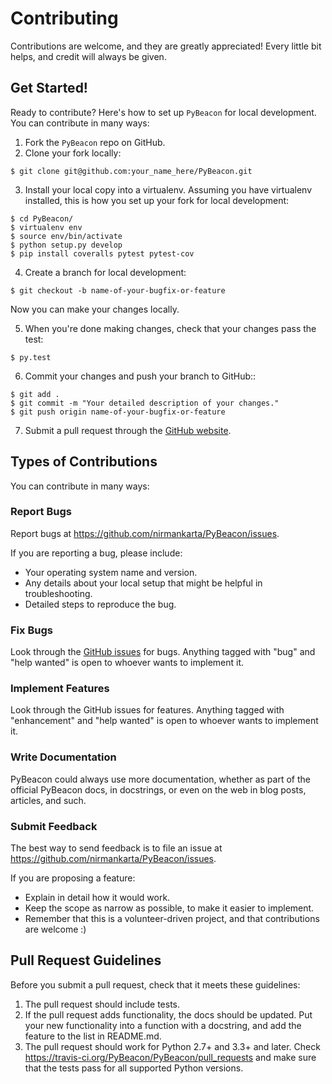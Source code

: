 # Contributing

Contributions are welcome, and they are greatly appreciated! Every
little bit helps, and credit will always be given.

## Get Started!

Ready to contribute? Here's how to set up `PyBeacon` for local development.
You can contribute in many ways:

1. Fork the `PyBeacon` repo on GitHub.
2. Clone your fork locally:

  ```shell
  $ git clone git@github.com:your_name_here/PyBeacon.git
  ```

3. Install your local copy into a virtualenv. Assuming you have virtualenv installed, this is how you set up your fork for local development:

  ```shell
  $ cd PyBeacon/
  $ virtualenv env
  $ source env/bin/activate
  $ python setup.py develop
  $ pip install coveralls pytest pytest-cov
  ```

4. Create a branch for local development:

  ```shell
  $ git checkout -b name-of-your-bugfix-or-feature
  ```
   Now you can make your changes locally.

5. When you're done making changes, check that your changes pass the test:

  ```shell
  $ py.test
  ```

6. Commit your changes and push your branch to GitHub::

  ```shell
  $ git add .
  $ git commit -m "Your detailed description of your changes."
  $ git push origin name-of-your-bugfix-or-feature
  ```

7. Submit a pull request through the [GitHub website](https://github.com/nirmankarta/PyBeacon).

## Types of Contributions

You can contribute in many ways:

### Report Bugs

Report bugs at https://github.com/nirmankarta/PyBeacon/issues.

If you are reporting a bug, please include:

* Your operating system name and version.
* Any details about your local setup that might be helpful in troubleshooting.
* Detailed steps to reproduce the bug.

### Fix Bugs

Look through the [GitHub issues](https://github.com/nirmankarta/PyBeacon/issues) for bugs. Anything tagged with "bug"
and "help wanted" is open to whoever wants to implement it.

### Implement Features

Look through the GitHub issues for features. Anything tagged with "enhancement"
and "help wanted" is open to whoever wants to implement it.

### Write Documentation

PyBeacon could always use more documentation, whether as part of the
official PyBeacon docs, in docstrings, or even on the web in blog posts,
articles, and such.

### Submit Feedback

The best way to send feedback is to file an issue at https://github.com/nirmankarta/PyBeacon/issues.

If you are proposing a feature:

* Explain in detail how it would work.
* Keep the scope as narrow as possible, to make it easier to implement.
* Remember that this is a volunteer-driven project, and that contributions
  are welcome :)

## Pull Request Guidelines

Before you submit a pull request, check that it meets these guidelines:

1. The pull request should include tests.
2. If the pull request adds functionality, the docs should be updated. Put
   your new functionality into a function with a docstring, and add the
   feature to the list in README.md.
3. The pull request should work for Python 2.7+ and 3.3+ and later. Check
   https://travis-ci.org/PyBeacon/PyBeacon/pull_requests
   and make sure that the tests pass for all supported Python versions.
